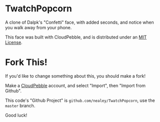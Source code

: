 # TwatchPopcorn

A clone of Dalpk's "Confetti" face,
with added seconds,
and notice when you walk away from your phone.

This face was built with CloudPebble,
and is distributed under an [MIT License](LICENSE.md).


Fork This!
========

If you'd like to change something about this,
you should make a fork!

Make a [CloudPebble](https://cloudpebble.net/) account,
and select "Import",
then "Import from Github".

This code's "Github Project" is `github.com/nealey/TwatchPopcorn`,
use the `master` branch.

Good luck!

